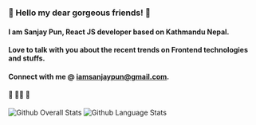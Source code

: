 ### 👋 Hello my dear gorgeous friends! 👋
#### I am Sanjay Pun, React JS developer based on Kathmandu Nepal.
#### Love to talk with you about the recent trends on Frontend technologies and stuffs.
#### Connect with me @ iamsanjaypun@gmail.com. 
#### 🦸 🦸‍♂️ 🦹
<img src="https://github-readme-stats.vercel.app/api?username=sanjipun&show_icons=true&theme=vision-friendly-dark&count_private=true" alt="Github Overall Stats">
<img src="https://github-readme-stats.vercel.app/api/top-langs/?username=sanjipun&layout=compact&theme=vision-friendly-dark" alt="Github Language Stats">

